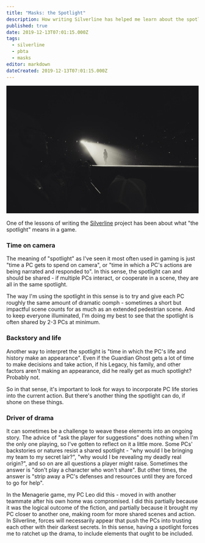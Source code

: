 ```yaml
---
title: "Masks: the Spotlight"
description: How writing Silverline has helped me learn about the spotlight
published: true
date: 2019-12-13T07:01:15.000Z
tags:
  - silverline
  - pbta
  - masks
editor: markdown
dateCreated: 2019-12-13T07:01:15.000Z
---
```


![Featured Image](masks-the-spotlight.jpg)

One of the lessons of writing the [Silverline](/masks-silverline/) project has been about what "the spotlight" means in a game.

### Time on camera

The meaning of "spotlight" as I've seen it most often used in gaming is just "time a PC gets to spend on camera", or "time in which a PC's actions are being narrated and responded to". In this sense, the spotlight can and should be shared - if multiple PCs interact, or cooperate in a scene, they are all in the same spotlight.

The way I'm using the spotlight in this sense is to try and give each PC roughly the same amount of dramatic oomph - sometimes a short but impactful scene counts for as much as an extended pedestrian scene. And to keep everyone illuminated, I'm doing my best to see that the spotlight is often shared by 2-3 PCs at minimum.

### Backstory and life

Another way to interpret the spotlight is "time in which the PC's life and history make an appearance". Even if the Guardian Ghost gets a lot of time to make decisions and take action, if his Legacy, his family, and other factors aren't making an appearance, did he really get as much spotlight? Probably not.

So in that sense, it's important to look for ways to incorporate PC life stories into the current action. But there's another thing the spotlight can do, if shone on these things.

### Driver of drama

It can sometimes be a challenge to weave these elements into an ongoing story. The advice of "ask the player for suggestions" does nothing when I'm the only one playing, so I've gotten to reflect on it a little more. Some PCs' backstories or natures resist a shared spotlight - "why would I be bringing my team to my secret lair?", "why would I be revealing my deadly real origin?", and so on are all questions a player might raise. Sometimes the answer is "don't play a character who won't share". But other times, the answer is "strip away a PC's defenses and resources until they are forced to go for help".

In the Menagerie game, my PC Leo did this - moved in with another teammate after his own home was compromised. I did this partially because it was the logical outcome of the fiction, and partially because it brought my PC closer to another one, making room for more shared scenes and action. In Silverline, forces will  necessarily appear that push the PCs into trusting each other with their darkest secrets. In this sense, having a spotlight forces me to ratchet up the drama, to include elements that ought to be included.


    